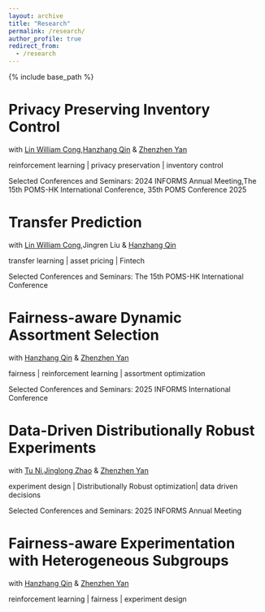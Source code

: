 ```yaml
---
layout: archive
title: "Research"
permalink: /research/
author_profile: true
redirect_from:
  - /research
---
```


{% include base_path %}


**Privacy Preserving Inventory Control** 
====

with [Lin William Cong](https://www.linwilliamcong.com),[Hanzhang Qin](https://hanzhangqin.com) & [Zhenzhen Yan](https://sites.google.com/view/zhenzhenyan/home)

reinforcement learning | privacy preservation | inventory control  

Selected Conferences and Seminars:  2024 INFORMS Annual Meeting,The 15th POMS-HK International Conference, 35th POMS Conference 2025

**Transfer Prediction**
====

with [Lin William Cong](https://www.linwilliamcong.com),Jingren Liu & [Hanzhang Qin](https://hanzhangqin.com) 

transfer learning | asset pricing | Fintech 

Selected Conferences and Seminars:  The 15th POMS-HK International Conference

**Fairness-aware Dynamic Assortment Selection**
====
with [Hanzhang Qin](https://hanzhangqin.com) & [Zhenzhen Yan](https://sites.google.com/view/zhenzhenyan/home)

fairness | reinforcement learning | assortment optimization 

Selected Conferences and Seminars: 2025 INFORMS International Conference

**Data-Driven Distributionally Robust Experiments**
====
with [Tu Ni](https://nitu.mystrikingly.com),[Jinglong Zhao](https://www.bu.edu/questrom/profiles/jinglong-zhao/) & [Zhenzhen Yan](https://sites.google.com/view/zhenzhenyan/home) 

experiment design | Distributionally Robust optimization| data driven decisions 

Selected Conferences and Seminars: 2025 INFORMS Annual Meeting



Fairness-aware Experimentation with Heterogeneous Subgroups 
====
with [Hanzhang Qin](https://hanzhangqin.com) & [Zhenzhen Yan](https://sites.google.com/view/zhenzhenyan/home)

reinforcement learning | fairness | experiment design  



